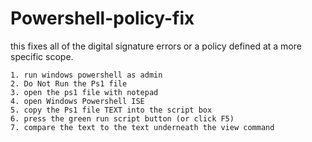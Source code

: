 # Powershell-policy-fix
this fixes all of the digital signature errors or a policy defined at a more specific scope.

```list
1. run windows powershell as admin
2. Do Not Run the Ps1 file
3. open the ps1 file with notepad
4. open Windows Powershell ISE
5. copy the Ps1 file TEXT into the script box
6. press the green run script button (or click F5)
7. compare the text to the text underneath the view command
```
